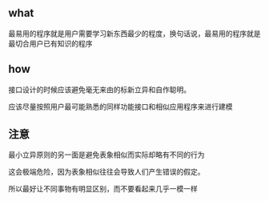 ## what
最易用的程序就是用户需要学习新东西最少的程度，换句话说，最易用的程序就是最切合用户已有知识的程序


## how
接口设计的时候应该避免毫无来由的标新立异和自作聪明。

应该尽量按照用户最可能熟悉的同样功能接口和相似应用程序来进行建模

## 注意

最小立异原则的另一面是避免表象相似而实际却略有不同的行为

这会极端危险，因为表象相似往往会导致人们产生错误的假定。

所以最好让不同事物有明显区别，而不要看起来几乎一模一样